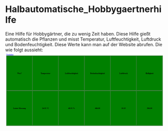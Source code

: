 ﻿# Halbautomatische_Hobbygaertnerhilfe
Eine Hilfe für Hobbygärtner, die zu wenig Zeit haben.
Diese Hilfe gießt automatisch die Pflanzen und misst Temperatur, Luftfeuchtigkeit, Luftdruck und Bodenfeuchtigkeit.
Diese Werte kann man auf der Website abrufen. Die wie folgt aussieht: 
![](Websitescreenshot.png)
